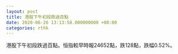 ```yaml
---
layout: post
title: 港股下午初段跌過百點
date: 2020-06-26 13:13:58.000000000 +08:00
categories: rthk
---
```


港股下午初段跌過百點。恒指較早時報24652點，跌128點，跌幅0.52%。
